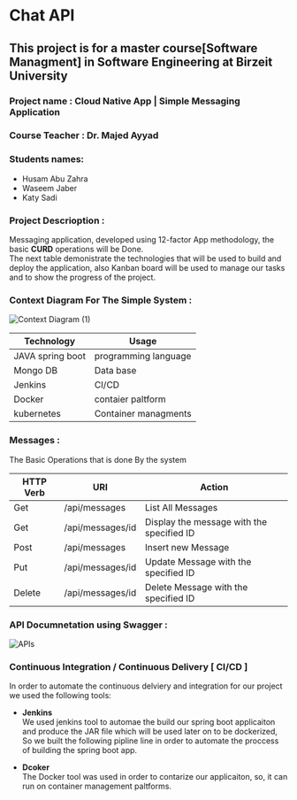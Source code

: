 # Chat API <br>
## This project is for a master course[Software Managment] in Software Engineering at Birzeit University  

### Project name : Cloud Native App | Simple Messaging Application 

### Course Teacher : Dr. Majed Ayyad 

### Students names: 
- Husam Abu Zahra   
- Waseem Jaber  
- Katy Sadi   

### Project Descrioption  :
Messaging application, developed using 12-factor App methodology, the basic **CURD** operations will be Done.  
The next table demonistrate the technologies that will be used to build and deploy the application, also Kanban board will be used to manage our tasks and to show the progress of the project.  

### Context Diagram For The Simple System  :

![Context Diagram (1)](https://user-images.githubusercontent.com/54929537/100285323-5e9fa080-2f79-11eb-9d8c-c6a080b16b56.jpg)



| Technology      | Usage               |
| --------------- | --------------------|
|JAVA spring boot | programming language|
|Mongo DB         | Data base           |
|Jenkins          | CI/CD               |
|Docker           | contaier paltform   |
|kubernetes       | Container managments|

### Messages :
The Basic Operations that is done By the system

| HTTP Verb       |       URI               |    Action            |
| --------------- | ------------------------|-----------------------------------------------|
| Get             |  /api/messages          |    List All Messages                          |
| Get             |  /api/messages/id       |    Display the message with the specified ID  |
| Post            |  /api/messages          |    Insert new Message                         |
| Put             |  /api/messages/id       |    Update Message with the specified ID       |
| Delete          |  /api/messages/id       |    Delete Message with the specified ID       |



### API Documnetation using Swagger  :

![APIs](https://user-images.githubusercontent.com/54929537/99323052-00d4cf80-287a-11eb-8479-2673f9f0732b.PNG)


### Continuous Integration / Continuous Delivery [ CI/CD ]

In order to automate the continuous delviery and integration for our project we used the following tools:

- **Jenkins**   
We used jenkins tool to automae the build our spring boot applicaiton and produce the JAR file which will be used later on to be dockerized, So we built the following pipline line in order to automate the proccess of building the spring boot app.


- **Dcoker**  
The Docker tool was used in order to contarize our applicaiton, so, it can run on container management paltforms.  





